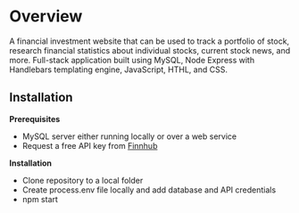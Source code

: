 # Overview
A financial investment website that can be used to track a portfolio of stock, research financial statistics about individual stocks, current stock news, and more. Full-stack application built using MySQL, 
Node Express with Handlebars templating engine, JavaScript, HTHL, and CSS. 

## Installation
**Prerequisites**
- MySQL server either running locally or over a web service
- Request a free API key from [Finnhub](https://finnhub.io/)
  
**Installation**
- Clone repository to a local folder
- Create process.env file locally and add database and API credentials
- npm start 
  

